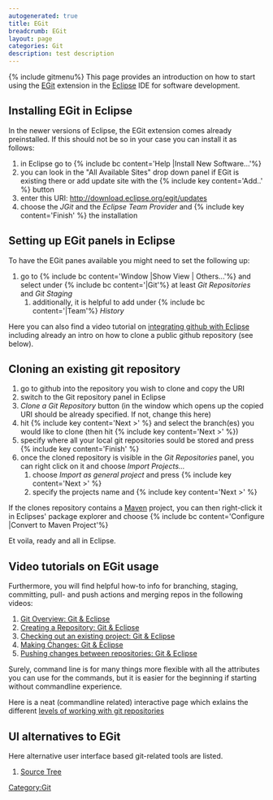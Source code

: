 ```yaml
---
autogenerated: true
title: EGit
breadcrumb: EGit
layout: page
categories: Git
description: test description
---
```


{% include gitmenu%}
 This page provides an introduction on how to start using the [EGit](http://www.eclipse.org/egit/) extension in the [Eclipse](Eclipse "wikilink") IDE for software development.

## Installing EGit in Eclipse

In the newer versions of Eclipse, the EGit extension comes already preinstalled. If this should not be so in your case you can install it as follows:

1.  in Eclipse go to {% include bc content='Help |Install New Software...'%}
2.  you can look in the "All Available Sites" drop down panel if EGit is existing there or add update site with the {% include key content='Add..' %} button
3.  enter this URI: http://download.eclipse.org/egit/updates
4.  choose the *JGit* and the *Eclipse Team Provider* and {% include key content='Finish' %} the installation

## Setting up EGit panels in Eclipse

To have the EGit panes available you might need to set the following up:

1.  go to {% include bc content='Window |Show View | Others...'%} and select under {% include bc content='|Git'%} at least *Git Repositories* and *Git Staging*
    1.  additionally, it is helpful to add under {% include bc content='|Team'%} *History*

Here you can also find a video tutorial on [integrating github with Eclipse](https://www.youtube.com/watch?v=ptK9-CNms98) including already an intro on how to clone a public github repository (see below).

## Cloning an existing git repository

1.  go to github into the repository you wish to clone and copy the URI
2.  switch to the Git repository panel in Eclipse
3.  *Clone a Git Repository* button (in the window which opens up the copied URI should be already specified. If not, change this here)
4.  hit {% include key content='Next \>' %} and select the branch(es) you would like to clone (then hit {% include key content='Next \>' %})
5.  specify where all your local git repositories sould be stored and press {% include key content='Finish' %}
6.  once the cloned repository is visible in the *Git Repositories* panel, you can right click on it and choose *Import Projects...*
    1.  choose *Import as general project* and press {% include key content='Next \>' %}
    2.  specify the projects name and {% include key content='Next \>' %}

If the clones repository contains a [Maven](Maven "wikilink") project, you can then right-click it in Eclipses' package explorer and choose {% include bc content='Configure |Convert to Maven Project'%}

Et voila, ready and all in Eclipse.

## Video tutorials on EGit usage

Furthermore, you will find helpful how-to info for branching, staging, committing, pull- and push actions and merging repos in the following videos:

1.  [Git Overview: Git & Eclipse](https://www.youtube.com/watch?v=C0bFLGJqnI8)
2.  [Creating a Repository: Git & Eclipse](https://www.youtube.com/watch?v=r5C6yXNaSGo)
3.  [Checking out an existing project: Git & Eclipse](https://www.youtube.com/watch?v=V42r5REJx-M)
4.  [Making Changes: Git & Eclipse](https://www.youtube.com/watch?v=rblGZRWqFVI)
5.  [Pushing changes between repositories: Git & Eclipse](https://www.youtube.com/watch?v=qhd3HB6-1K8)

Surely, command line is for many things more flexible with all the attributes you can use for the commands, but it is easier for the beginning if starting without commandline experience.

Here is a neat (commandline related) interactive page which exlains the different [levels of working with git repositories](http://ndpsoftware.com/git-cheatsheet.html)

## UI alternatives to EGit

Here alternative user interface based git-related tools are listed.

1.  [Source Tree](https://www.sourcetreeapp.com/)

[Category:Git](Category_Git "wikilink")
